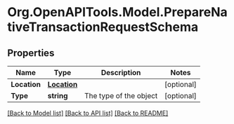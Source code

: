 
# Org.OpenAPITools.Model.PrepareNativeTransactionRequestSchema

## Properties

Name | Type | Description | Notes
------------ | ------------- | ------------- | -------------
**Location** | [**Location**](Location.md) |  | [optional] 
**Type** | **string** | The type of the object | [optional] 

[[Back to Model list]](../README.md#documentation-for-models)
[[Back to API list]](../README.md#documentation-for-api-endpoints)
[[Back to README]](../README.md)

